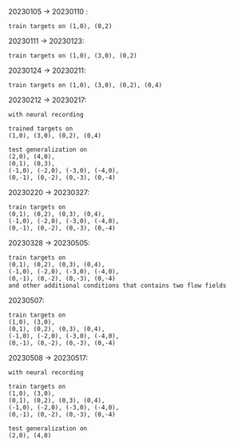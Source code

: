 

20230105 -> 20230110 :

    train targets on (1,0), (0,2)

20230111 -> 20230123:

    train targets on (1,0), (3,0), (0,2)

20230124 -> 20230211:

    train targets on (1,0), (3,0), (0,2), (0,4)

20230212 -> 20230217:

    with neural recording

    trained targets on
    (1,0), (3,0), (0,2), (0,4)

    test generalization on
    (2,0), (4,0),
    (0,1), (0,3),
    (-1,0), (-2,0), (-3,0), (-4,0),
    (0,-1), (0,-2), (0,-3), (0,-4)

20230220 -> 20230327:

    train targets on
    (0,1), (0,2), (0,3), (0,4),
    (-1,0), (-2,0), (-3,0), (-4,0),
    (0,-1), (0,-2), (0,-3), (0,-4)

20230328 -> 20230505:

    train targets on
    (0,1), (0,2), (0,3), (0,4),
    (-1,0), (-2,0), (-3,0), (-4,0),
    (0,-1), (0,-2), (0,-3), (0,-4)
    and other additional conditions that contains two flow fields

20230507:

    train targets on
    (1,0), (3,0),
    (0,1), (0,2), (0,3), (0,4),
    (-1,0), (-2,0), (-3,0), (-4,0),
    (0,-1), (0,-2), (0,-3), (0,-4)



20230508 -> 20230517:

    with neural recording

    train targets on
    (1,0), (3,0),
    (0,1), (0,2), (0,3), (0,4),
    (-1,0), (-2,0), (-3,0), (-4,0),
    (0,-1), (0,-2), (0,-3), (0,-4)

    test generalization on
    (2,0), (4,0)

